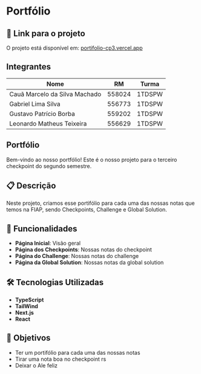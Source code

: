 # Portfólio


## 🔗 Link para o projeto

O projeto está disponível em: [portifolio-cp3.vercel.app](https://portifolio-cp3.vercel.app)


## Integrantes

|         Nome                  |   RM   | Turma  |
| ----------------------------- | ------ | ------ |
| Cauã Marcelo da Silva Machado | 558024 | 1TDSPW |
| Gabriel Lima Silva            | 556773 | 1TDSPW |
| Gustavo Patrício Borba        | 559202 | 1TDSPW |
| Leonardo Matheus Teixeira     | 556629 | 1TDSPW |


## Portfólio

Bem-vindo ao nosso portfólio! Este é o nosso projeto para o terceiro checkpoint do segundo semestre.

## 📋 Descrição

Neste projeto, criamos esse portifólio para cada uma das nossas notas que temos na FIAP, sendo Checkpoints, Challenge e Global Solution.

## 🚀 Funcionalidades

- **Página Inicial**: Visão geral
- **Página dos Checkpoints**: Nossas notas do checkpoint
- **Página do Challenge**: Nossas notas do challenge
- **Página da Global Solution**: Nossas notas da global solution


## 🛠️ Tecnologias Utilizadas

- **TypeScript**
- **TailWind**
- **Next.js**
- **React**


## 🎯 Objetivos

- Ter um portifólio para cada uma das nossas notas
- Tirar uma nota boa no checkpoint rs
- Deixar o Ale feliz
